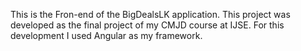 This is the Fron-end of the BigDealsLK application. This project was developed as the final project of my CMJD course at IJSE. For this development I used Angular as my framework.
